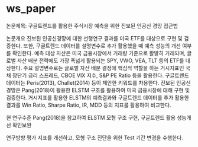 # ws_paper
논문제목: 구글트렌드를 활용한 주식시장 예측을 위한 진보된 인공신 경망 접근법

논문개요
진보된 인공신경망에 대한 선행연구 결과를 미국 ETF를 대상으로 구현 및 검증한다.
또한, 구글트렌드 데이터를 설명변수로 추가 활용했을 때 예측 성능의 개선 여부를 확인한다.
예측 대상 자산은 미국 금융시장에서 거래량 기준으로 활발히 거래되며, 글로벌 자산 배분 전략에도 가장 폭넓게 활용되는 SPY, VWO, VEA, TLT 등의 ETF를 대상한다.
주요 설명변수로는 글로벌 자산 배분 결정에 핵심적 역할을 하는 거시지표인 국채 장단기 금리 스프레드, CBOE VIX 지수, S&P PE Ratio 등을 활용한다.
구글트렌드 데이터는 Peris(2013), Challet(2014) 등이 제안한 키워드를 차용한다.
진보된 인공신경망은 Pang(2018)이 활용한 ELSTM 구조를 활용하여 미국 금융시장에 대해 구현 및 검증한다.
거시지표를 활용한 ELSTM의 예측결과와 구글트렌드 데이터를 추가 활용한 결과를 Win Ratio, Sharpe Ratio, IR, MDD 등의 지표를 활용하여 비교한다.

현 연구수준
Pang(2018)을 참고하여 ELSTM 모형 구조 구현, 구글트렌드 활용 성능개선 확인보완

연구방향
평가 지표를 개선하고, 모형 구조 진단을 위한 Test 기간 변경을 수행한다.


